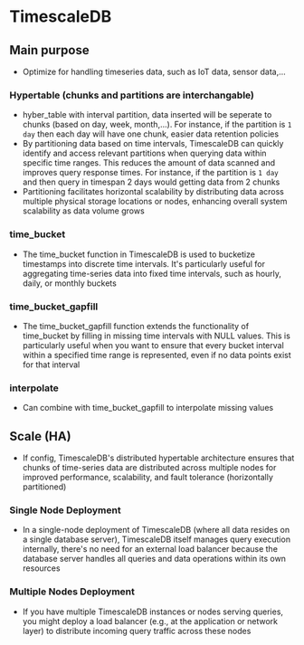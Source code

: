 # TimescaleDB

## Main purpose
- Optimize for handling timeseries data, such as IoT data, sensor data,...

### Hypertable (chunks and partitions are interchangable)
- hyber_table with interval partition, data inserted will be seperate to chunks (based on day, week, month,...). For instance, if the partition is `1 day` then each day will have one chunk, easier data retention policies
- By partitioning data based on time intervals, TimescaleDB can quickly identify and access relevant partitions when querying data within specific time ranges. This reduces the amount of data scanned and improves query response times. For instance, if the partition is `1 day` and then query in timespan 2 days would getting data from 2 chunks
- Partitioning facilitates horizontal scalability by distributing data across multiple physical storage locations or nodes, enhancing overall system scalability as data volume grows

### time_bucket
- The time_bucket function in TimescaleDB is used to bucketize timestamps into discrete time intervals. It's particularly useful for aggregating time-series data into fixed time intervals, such as hourly, daily, or monthly buckets

### time_bucket_gapfill
- The time_bucket_gapfill function extends the functionality of time_bucket by filling in missing time intervals with NULL values. This is particularly useful when you want to ensure that every bucket interval within a specified time range is represented, even if no data points exist for that interval

### interpolate
- Can combine with time_bucket_gapfill to interpolate missing values

## Scale (HA)
- If config, TimescaleDB's distributed hypertable architecture ensures that chunks of time-series data are distributed across multiple nodes for improved performance, scalability, and fault tolerance (horizontally partitioned)

### Single Node Deployment
- In a single-node deployment of TimescaleDB (where all data resides on a single database server), TimescaleDB itself manages query execution internally, there's no need for an external load balancer because the database server handles all queries and data operations within its own resources

### Multiple Nodes Deployment
- If you have multiple TimescaleDB instances or nodes serving queries, you might deploy a load balancer (e.g., at the application or network layer) to distribute incoming query traffic across these nodes